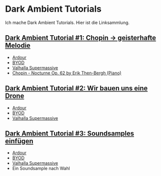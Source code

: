 # Dark Ambient Tutorials
Ich mache Dark Ambient Tutorials. Hier ist die Linksammlung.

## [Dark Ambient Tutorial #1: Chopin → geisterhafte Melodie](https://vimeo.com/showcase/11693090?video=1081024517)

  - [Ardour](https://ardour.org)
  - [BYOD](https://chowdsp.com/products.html)
  - [Valhalla Supermassive](valhalladsp.com/shop/reverb/valhalla-supermassive/)
  - [Chopin - Nocturne Op. 62 by Erik Then-Bergh (Piano)](https://archive.org/details/then-bergh-chopin-op.-62-2)

## [Dark Ambient Tutorial #2: Wir bauen uns eine Drone](https://vimeo.com/showcase/11693090?video=1081188700) 

  - [Ardour](https://ardour.org)
  - [BYOD](https://chowdsp.com/products.html)
  - [Valhalla Supermassive](valhalladsp.com/shop/reverb/valhalla-supermassive/)

## [Dark Ambient Tutorial #3: Soundsamples einfügen](https://vimeo.com/showcase/11693090?video=1081190133)

  - [Ardour](https://ardour.org)
  - [BYOD](https://chowdsp.com/products.html)
  - [Valhalla Supermassive](valhalladsp.com/shop/reverb/valhalla-supermassive/)
  - Ein Soundsample nach Wahl
